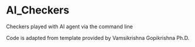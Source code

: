 # AI_Checkers
Checkers played with AI agent via the command line

Code is adapted from template provided by Vamsikrishna Gopikrishna Ph.D.
